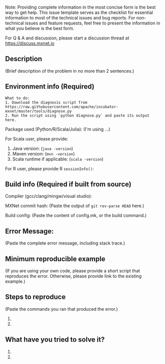 Note: Providing complete information in the most concise form is the best way to get help. This issue template serves as the checklist for essential information to most of the technical issues and bug reports. For non-technical issues and feature requests, feel free to present the information in what you believe is the best form.

For Q & A and discussion, please start a discussion thread at https://discuss.mxnet.io 

## Description
(Brief description of the problem in no more than 2 sentences.)

## Environment info (Required)

```
What to do:
1. Download the diagnosis script from https://raw.githubusercontent.com/apache/incubator-mxnet/master/tools/diagnose.py
2. Run the script using `python diagnose.py` and paste its output here.

```

Package used (Python/R/Scala/Julia):
(I'm using ...)

For Scala user, please provide:
1. Java version: (`java -version`)
2. Maven version: (`mvn -version`)
3. Scala runtime if applicable: (`scala -version`)

For R user, please provide R `sessionInfo()`:

## Build info (Required if built from source)

Compiler (gcc/clang/mingw/visual studio):

MXNet commit hash:
(Paste the output of `git rev-parse HEAD` here.)

Build config:
(Paste the content of config.mk, or the build command.)

## Error Message:
(Paste the complete error message, including stack trace.)

## Minimum reproducible example
(If you are using your own code, please provide a short script that reproduces the error. Otherwise, please provide link to the existing example.)

## Steps to reproduce
(Paste the commands you ran that produced the error.)

1.
2.

## What have you tried to solve it?

1.
2.
